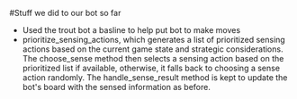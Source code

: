 #Stuff we did to our bot so far

- Used the trout bot a basline to help put bot to make moves 
- prioritize_sensing_actions, which generates a list of prioritized sensing actions based on the current game state and strategic considerations. The choose_sense method then selects a sensing action based on the prioritized list if available, otherwise, it falls back to choosing a sense action randomly. The handle_sense_result method is kept to update the bot's board with the sensed information as before.